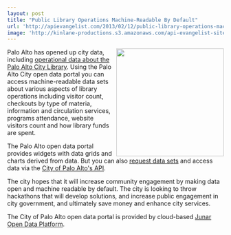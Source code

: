 ```yaml
---
layout: post
title: "Public Library Operations Machine-Readable By Default"
url: 'http://apievangelist.com/2013/02/12/public-library-operations-machine-readable-by-default/'
image: 'http://kinlane-productions.s3.amazonaws.com/api-evangelist-site/blog/city-of-palo-alto-logo.jpg'
---
```


[<img class="c1" src="https://s3.amazonaws.com/kinlane-productions/api-evangelist/city/city-of-palo-alto-logo.jpg" alt="" width="250" align="right" />][1]

Palo Alto has opened up city data, including [operational data about the Palo Alto City Library][1]. Using the Palo Alto City open data portal you can access machine-readable data sets about various aspects of library operations including visitor count, checkouts by type of materia, information and circulation services, programs attendance, website visitors count and how library funds are spent.

The Palo Alto open data portal provides widgets with data grids and charts derived from data. But you can also [request data sets][2] and access data via the [City of Palo Alto's API][3].

The city hopes that it will increase community engagement by making data open and machine readable by default. The city is looking to throw hackathons that will develop solutions, and increase public engagement in city government, and ultimately save money and enhance city services.

The City of Palo Alto open data portal is provided by cloud-based [Junar Open Data Platform][4].

   [1]: http://paloalto.opendata.junar.com/dashboards/8031/library/
   [2]: http://www.cityofpaloalto.org/gov/depts/it/open_data/suggest_a_dataset.asp
   [3]: http://paloalto.opendata.junar.com/developers/
   [4]: http://www.junar.com/
